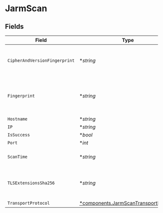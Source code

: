 # JarmScan


## Fields

| Field                                                                                         | Type                                                                                          | Required                                                                                      | Description                                                                                   |
| --------------------------------------------------------------------------------------------- | --------------------------------------------------------------------------------------------- | --------------------------------------------------------------------------------------------- | --------------------------------------------------------------------------------------------- |
| `CipherAndVersionFingerprint`                                                                 | **string*                                                                                     | :heavy_minus_sign:                                                                            | The first 30 character portion of the Jarm fingerprint.                                       |
| `Fingerprint`                                                                                 | **string*                                                                                     | :heavy_minus_sign:                                                                            | The 62 character Jarm fingerprint of the service.                                             |
| `Hostname`                                                                                    | **string*                                                                                     | :heavy_minus_sign:                                                                            | N/A                                                                                           |
| `IP`                                                                                          | **string*                                                                                     | :heavy_minus_sign:                                                                            | N/A                                                                                           |
| `IsSuccess`                                                                                   | **bool*                                                                                       | :heavy_minus_sign:                                                                            | N/A                                                                                           |
| `Port`                                                                                        | **int*                                                                                        | :heavy_minus_sign:                                                                            | N/A                                                                                           |
| `ScanTime`                                                                                    | **string*                                                                                     | :heavy_minus_sign:                                                                            | The time the service was fingerprinted                                                        |
| `TLSExtensionsSha256`                                                                         | **string*                                                                                     | :heavy_minus_sign:                                                                            | The second 32 character portion of the Jarm fingerprint                                       |
| `TransportProtocol`                                                                           | [*components.JarmScanTransportProtocol](../../models/components/jarmscantransportprotocol.md) | :heavy_minus_sign:                                                                            | N/A                                                                                           |
